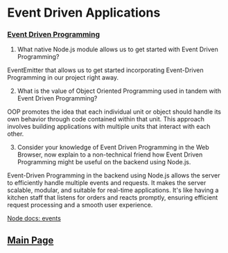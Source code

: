 # Event Driven Applications

### [Event Driven Programming](https://www.digitalocean.com/community/tutorials/nodejs-event-driven-programming)

1. What native Node.js module allows us to get started with Event Driven Programming?

EventEmitter that allows us to get started incorporating Event-Driven Programming in our project right away.

2. What is the value of Object Oriented Programming used in tandem with Event Driven Programming?

OOP promotes the idea that each individual unit or object should handle its own behavior through code contained within that unit. This approach involves building applications with multiple units that interact with each other.

3. Consider your knowledge of Event Driven Programming in the Web Browser, now explain to a non-technical friend how Event Driven Programming might be useful on the backend using Node.js.

Event-Driven Programming in the backend using Node.js allows the server to efficiently handle multiple events and requests. It makes the server scalable, modular, and suitable for real-time applications. It's like having a kitchen staff that listens for orders and reacts promptly, ensuring efficient request processing and a smooth user experience.

[Node docs: events](https://nodejs.org/api/events.html)

## [Main Page](../README.md)
